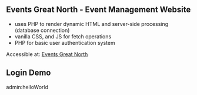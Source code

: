 ## Events Great North - Event Management Website
+ uses PHP to render dynamic HTML and server-side processing (database connection)
+ vanilla CSS, and JS for fetch operations
+ PHP for basic user authentication system

Accessible at: [Events Great North](https://lproj.eventsgreatnorth.khantthura.com)

**Login Demo**
-----
admin:helloWorld
